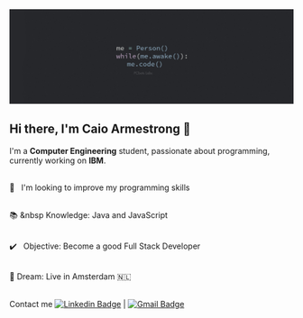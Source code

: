 <img width="auto" src="https://github.com/caioafc/caioafc/blob/master/wallpaper_code.jpg">

## Hi there, I'm Caio Armestrong 👋

I'm a **Computer Engineering** student, passionate about programming, currently working on **IBM**.

<br/> :blue_heart: &nbsp; I'm looking to improve my programming skills

<br/> :books: &nbsp Knowledge: Java and JavaScript

<br/> :heavy_check_mark: &nbsp; Objective: Become a good Full Stack Developer

<br/> 💭 Dream: Live in Amsterdam 🇳🇱

<br/>Contact me [![Linkedin Badge](https://img.shields.io/badge/-CaioArmestrong-blue?style=flat-square&logo=Linkedin&logoColor=white&link=https://www.linkedin.com/in/caio-armestrong-6a7255162/)](https://www.linkedin.com/in/caio-armestrong-6a7255162/) | [![Gmail Badge](https://img.shields.io/badge/-caiofernandes243@gmai.com-c14438?style=flat-square&logo=Gmail&logoColor=white&link=mailto:caiofernandes243@gmail.com)](mailto:caiofernandes243@gmail.com)
